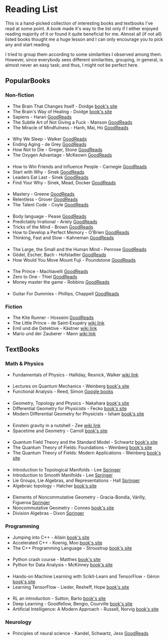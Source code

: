 # Reading List

This is a hand-picked collection of interesting books and textbooks I've read at some point. A book made it's way to the list only if I either enjoyed reading majority of it or found it quite beneficial for me. Almost all (if not all) listed books thought me a huge lesson and I can only encourage you to pick any and start reading.

I tried to group them according to some similarities I observed among them. However, since everybody sees different similarities, grouping, in general, is almost never an easy task; and thus, I might not be perfect here.

## PopularBooks

### Non-fiction

* The Brain That Changes Itself - Doidge [book's site](http://www.normandoidge.com/?page_id=1259)
* The Brain's Way of Healing - Doidge [book's site](http://www.normandoidge.com/?page_id=1042)
* Sapiens - Harari [GoodReads](https://www.goodreads.com/book/show/23692271-sapiens)
* The Subtle Art of Not Giving a Fuck - Manson [GoodReads](https://www.goodreads.com/book/show/28257707-the-subtle-art-of-not-giving-a-f-ck)
* The Miracle of Mindfulness - Hanh,  Mai, Ho [GoodReads](https://www.goodreads.com/book/show/95747.The_Miracle_of_Mindfulness)

####

* Why We Sleep - Walker [GoodReads](https://www.goodreads.com/book/show/34466963-why-we-sleep)
* Ending Aging - de Grey [GoodReads](https://www.goodreads.com/book/show/519781.Ending_Aging)
* How Not to Die - Greger, Stone [GoodReads](https://www.goodreads.com/book/show/25663961-how-not-to-die)
* The Oxygen Advantage - McKeown [GoodReads](https://www.goodreads.com/book/show/26533127-the-oxygen-advantage)

####

* How to Win Friends and Influence People - Carnegie [GoodReads](https://www.goodreads.com/book/show/4865.How_to_Win_Friends_and_Influence_People)
* Start with Why - Sinek [GoodReads](https://www.goodreads.com/book/show/7108725-start-with-why)
* Leaders Eat Last - Sinek [GoodReads](https://www.goodreads.com/book/show/16144853-leaders-eat-last)
* Find Your Why - Sinek, Mead, Docker [GoodReads](https://www.goodreads.com/book/show/29496432-find-your-why)

####

* Mastery - Greene [GoodReads](https://www.goodreads.com/book/show/13589182-mastery)
* Relentless - Grover [GoodReads](https://www.goodreads.com/book/show/17354208-relentless)
* The Talent Code  - Coyle [GoodReads](https://www.goodreads.com/book/show/5771014-the-talent-code)

####

* Body language - Pease [GoodReads](https://www.goodreads.com/book/show/262731.The_Definitive_Book_of_Body_Language)
* Predictably Irrational - Ariely [GoodReads](https://www.goodreads.com/book/show/8668400-a-taste-of-irrationality)
* Tricks of the Mind - Brown [GoodReads](https://www.goodreads.com/book/show/945683.Tricks_of_the_Mind)
* How to Develop a Perfect Memory - O'Brien [GoodReads](https://www.goodreads.com/book/show/2691332-how-to-develop-a-perfect-memory)
* Thinking, Fast and Slow - Kahneman [GoodReads](https://www.goodreads.com/book/show/11468377-thinking-fast-and-slow)

####

* The Large, the Small and the Human Mind - Penrose [GoodReads](https://www.goodreads.com/book/show/187101.The_Large_the_Small_and_the_Human_Mind)
* Gödel, Escher, Bach - Hofstadter [GoodReads](https://www.goodreads.com/book/show/24113.G_del_Escher_Bach)
* How Would You Move Mount Fuji - Poundstone [GoodReads](https://www.goodreads.com/book/show/205266.How_Would_You_Move_Mount_Fuji)

####

* The Prince - Machiavelli [GoodReads](https://www.goodreads.com/book/show/28862.The_Prince)
* Zero to One - Thiel [GoodReads](https://www.goodreads.com/book/show/18050143-zero-to-one)
* Money master the game - Robbins [GoodReads](https://www.goodreads.com/book/show/23014006-money-master-the-game)

####

* Guitar For Dummies - Phillips, Chappell [GoodReads](https://www.goodreads.com/book/show/299491.Guitar_For_Dummies)


### Fiction

* The Kite Runner - Hosseini [GoodReads](https://www.goodreads.com/book/show/77203.The_Kite_Runner)
* The Little Prince - de Saint-Exupéry [wiki link](https://en.wikipedia.org/wiki/The_Little_Prince)
* Emil und die Detektive - Kästner [wiki link](https://en.wikipedia.org/wiki/Emil_and_the_Detectives)
* Mario und der Zauberer - Mann [wiki link](https://en.wikipedia.org/wiki/Mario_and_the_Magician)

## TextBooks

### Math & Physics

* Fundamentals of Physics - Halliday, Resnick, Walker [wiki link](https://en.wikipedia.org/wiki/Fundamentals_of_Physics)

####

* Lectures on Quantum Mechanics - Weinberg [book's site](https://www.cambridge.org/core/books/lectures-on-quantum-mechanics/F739B9577D2473995024FA5E9ABA9B6C)
* Functional Analysis - Reed, Simon [Google books](https://books.google.de/books?id=rpFTTjxOYpsC)

####

* Geometry, Topology and Physics - Nakahara [book's site](https://www.crcpress.com/Geometry-Topology-and-Physics-Second-Edition/Nakahara/p/book/9780750306065)
* Differential Geometry for Physicists - Fecko [book's site](http://sophia.dtp.fmph.uniba.sk/~fecko/book.html)
* Modern Differential Geometry for Physicists  - Isham [book's site](https://www.worldscientific.com/worldscibooks/10.1142/3867)

####

* Einstein gravity in a nutshell - Zee [wiki link](https://en.wikipedia.org/wiki/Einstein_Gravity_in_a_Nutshell)
* Spacetime and Geometry - Carroll [book's site](https://www.preposterousuniverse.com/spacetimeandgeometry/)

####

* Quantum Field Theory and the Standard Model - Schwartz [book's site](https://schwartzqft.fas.harvard.edu/)
* The Quantum Theory of Fields: Foundations - Weinberg [book's site](https://www.cambridge.org/core/books/quantum-theory-of-fields/22986119910BF6A2EFE42684801A3BDF)
* The Quantum Theory of Fields: Modern Applications - Weinberg [book's site](https://www.cambridge.org/core/books/quantum-theory-of-fields/0E0C89894938BE38EE0BCCDB1BC857E5)

####

* Introduction to Topological Manifolds - Lee [Springer](http://www.springer.com/book/9781441979391)
* Introduction to Smooth Manifolds - Lee [Springer](http://www.springer.com/book/9781441999818)
* Lie Groups, Lie Algebras, and Representations - Hall [Springer](http://www.springer.com/book/9783319134666)
* Algebraic topology - Hatcher [book's site](https://www.math.cornell.edu/~hatcher/AT/ATpage.html)

####

* Elements of Noncommutative Geometry - Gracia-Bondía, Várilly, Figueroa [Springer](http://www.springer.com/book/9780817641245)
* Noncommutative Geometry - Connes [book's site](http://www.alainconnes.org/en/downloads.php)
* Division Algebras - Dixon [Springer](http://www.springer.com/de/book/9780792328902)


### Programming

* Jumping into C++ - Allain [book's site](https://www.cprogramming.com/c++book/)
* Accelerated C++ - Koenig, Moo [book's site](https://archive.org/details/AcceleratedCAndrewKoenigBarbaraE.Moo)
* The C++ Programming Language - Stroustrup [book's site](http://www.stroustrup.com/4th.html)

####

* Python crash course - Matthes [book's site](https://nostarch.com/pythoncrashcourse)
* Python for Data Analysis - McKinney [book's site](http://wesmckinney.com/pages/book.html)

####

* Hands-on Machine Learning with Scikit-Learn and TensorFlow - Géron [book's site](http://shop.oreilly.com/product/0636920052289.do)
* Learning TensorFlow - Lieder, Resheff, Hope [book's site](http://shop.oreilly.com/product/0636920063698.do)

####

* RL an introduction - Sutton, Barto [book's site](http://incompleteideas.net/book/the-book-2nd.html)
* Deep Learning - Goodfellow, Bengio, Courville [book's site](http://www.deeplearningbook.org)
* Artificial Intelligence: A Modern Approach - Russell, Norvig [book's site](http://aima.cs.berkeley.edu)


### Neurology

* Principles of neural science - Kandel, Schwartz, Jess [GoodReads](https://en.wikipedia.org/wiki/Principles_of_Neural_Science)
